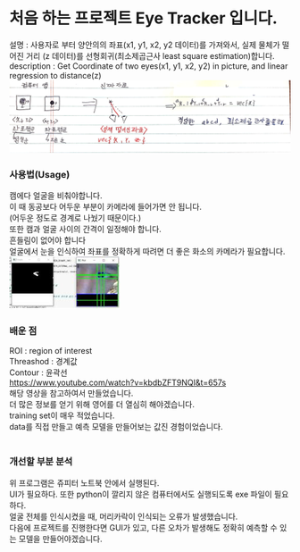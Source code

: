 # 처음 하는 프로젝트 Eye Tracker 입니다.
설명        : 사용자로 부터 양안의의 좌표(x1, y1, x2, y2 데이터)를 가져와서, 실제 물체가 떨어진 거리 (z 데이터)를 선형회귀(최소제곱근사 least square estimation)합니다. <br>
description : Get Coordinate of two eyes(x1, y1, x2, y2) in picture, and linear regression to distance(z) <br>
![개요설명](photograph/그림%20설명.jpg)
<br>


### 사용법(Usage)
캠에다 얼굴을 비춰야합니다. <br>
이 때 동공보다 어두운 부분이 카메라에 들어가면 안 됩니다. <br>
(어두운 정도로 경계로 나눴기 때문이다.) <br>
또한 캠과 얼굴 사이의 간격이 일정해야 합니다. <br>
흔들림이 없어야 합니다 <br>
얼굴에서 눈을 인식하여 좌표를 정확하게 따려면 더 좋은 화소의 카메라가 필요합니다.<br>
![예시](photograph/computerData.jpg)
<br>


### 배운 점
ROI : region of interest <br>
Threashod : 경계값 <br>
Contour : 윤곽선 <br>
https://www.youtube.com/watch?v=kbdbZFT9NQI&t=657s <br>
해당 영상을 참고하여서 만들었습니다.<br>
더 많은 정보를 얻기 위해 영어를 더 열심히 해야겠습니다. <br>
training set이 매우 적었습니다.<br>
data를 직접 만들고 예측 모델을 만들어보는 값진 경험이었습니다.<br>
<br>


### 개선할 부분 분석
위 프로그램은 쥬피터 노트북 안에서 실행된다. <br>
UI가 필요하다. 또한 python이 깔리지 않은 컴퓨터에서도 실행되도록 exe 파일이 필요하다. <br>
얼굴 전체를 인식시켰을 때, 머리카락이 인식되는 오류가 발생했습니다. <br>
다음에 프로젝트를 진행한다면 GUI가 있고, 다른 오차가 발생해도 정확히 예측할 수 있는 모델을 만들어야겠습니다.<br>
